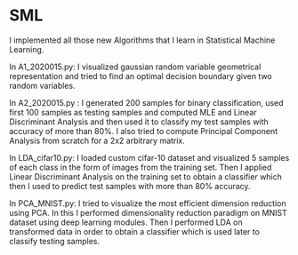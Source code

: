 # SML

I implemented all those new Algorithms that I learn in Statistical Machine Learning.

In A1_2020015.py:
I visualized gaussian random variable geometrical representation and tried to find an optimal decision boundary given two random variables.

In A2_2020015.py :
I generated 200 samples for binary classification, used first 100 samples as testing samples and computed MLE and Linear Discriminant Analysis and then used it to 
classify my test samples with accuracy of more than 80%.
I also tried to compute Principal Component Analysis from scratch for a 2x2 arbitrary matrix.

In LDA_cifar10.py:
I loaded custom cifar-10 dataset and visualized 5 samples of each class in the form of images from the training set. Then I applied Linear Discriminant Analysis on the 
training set to obtain a classifier which then I used to predict test samples with more than 80% accuracy.

In PCA_MNIST.py:
I tried to visualize the most efficient dimension reduction using PCA. In this I performed dimensionality reduction paradigm on MNIST dataset using deep learning modules. Then I performed LDA on transformed data in order to obtain a classifier which is used later to classify testing samples.
